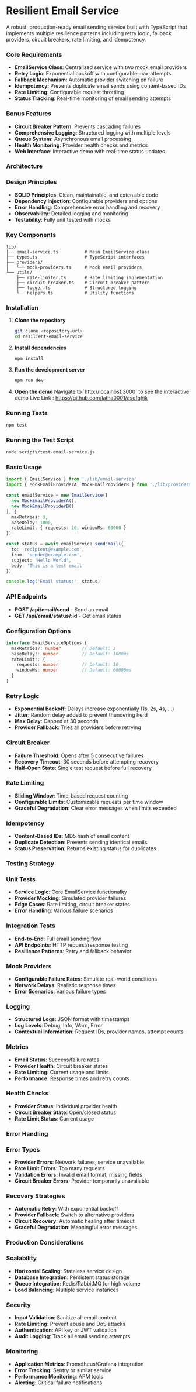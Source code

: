 # Resilient Email Service

A robust, production-ready email sending service built with TypeScript that implements multiple resilience patterns including retry logic, fallback providers, circuit breakers, rate limiting, and idempotency.

### Core Requirements
-  **EmailService Class**: Centralized service with two mock email providers
-  **Retry Logic**: Exponential backoff with configurable max attempts
-  **Fallback Mechanism**: Automatic provider switching on failure
-  **Idempotency**: Prevents duplicate email sends using content-based IDs
-  **Rate Limiting**: Configurable request throttling
-  **Status Tracking**: Real-time monitoring of email sending attempts

### Bonus Features
-  **Circuit Breaker Pattern**: Prevents cascading failures
-  **Comprehensive Logging**: Structured logging with multiple levels
-  **Queue System**: Asynchronous email processing
-  **Health Monitoring**: Provider health checks and metrics
-  **Web Interface**: Interactive demo with real-time status updates

###  Architecture

### Design Principles
- **SOLID Principles**: Clean, maintainable, and extensible code
- **Dependency Injection**: Configurable providers and options
- **Error Handling**: Comprehensive error handling and recovery
- **Observability**: Detailed logging and monitoring
- **Testability**: Fully unit tested with mocks

### Key Components

```
lib/
├── email-service.ts          # Main EmailService class
├── types.ts                  # TypeScript interfaces
├── providers/
│   └── mock-providers.ts     # Mock email providers
└── utils/
    ├── rate-limiter.ts       # Rate limiting implementation
    ├── circuit-breaker.ts    # Circuit breaker pattern
    ├── logger.ts             # Structured logging
    └── helpers.ts            # Utility functions
```

### Installation

1. **Clone the repository**
   ```bash
   git clone <repository-url>
   cd resilient-email-service
   ```

2. **Install dependencies**
   ```bash
   npm install
   ```

3. **Run the development server**
   ```bash
   npm run dev
   ```

4. **Open the demo**
   Navigate to \`http://localhost:3000\` to see the interactive
   demo Live Link : https://github.com/latha0001/asdfghjk

### Running Tests
```bash
npm test
```

### Running the Test Script
```bash
node scripts/test-email-service.js
```

### Basic Usage

```typescript
import { EmailService } from './lib/email-service'
import { MockEmailProviderA, MockEmailProviderB } from './lib/providers/mock-providers'

const emailService = new EmailService([
  new MockEmailProviderA(),
  new MockEmailProviderB()
], {
  maxRetries: 3,
  baseDelay: 1000,
  rateLimit: { requests: 10, windowMs: 60000 }
})

const status = await emailService.sendEmail({
  to: 'recipient@example.com',
  from: 'sender@example.com',
  subject: 'Hello World',
  body: 'This is a test email'
})

console.log('Email status:', status)
```

### API Endpoints

- **POST /api/email/send** - Send an email
- **GET /api/email/status/:id** - Get email status

### Configuration Options

```typescript
interface EmailServiceOptions {
  maxRetries?: number        // Default: 3
  baseDelay?: number         // Default: 1000ms
  rateLimit?: {
    requests: number         // Default: 10
    windowMs: number         // Default: 60000ms
  }
}
```

### Retry Logic
- **Exponential Backoff**: Delays increase exponentially (1s, 2s, 4s, ...)
- **Jitter**: Random delay added to prevent thundering herd
- **Max Delay**: Capped at 30 seconds
- **Provider Fallback**: Tries all providers before retrying

### Circuit Breaker
- **Failure Threshold**: Opens after 5 consecutive failures
- **Recovery Timeout**: 30 seconds before attempting recovery
- **Half-Open State**: Single test request before full recovery

### Rate Limiting
- **Sliding Window**: Time-based request counting
- **Configurable Limits**: Customizable requests per time window
- **Graceful Degradation**: Clear error messages when limits exceeded

### Idempotency
- **Content-Based IDs**: MD5 hash of email content
- **Duplicate Detection**: Prevents sending identical emails
- **Status Preservation**: Returns existing status for duplicates

### Testing Strategy

### Unit Tests
- **Service Logic**: Core EmailService functionality
- **Provider Mocking**: Simulated provider failures
- **Edge Cases**: Rate limiting, circuit breaker states
- **Error Handling**: Various failure scenarios

### Integration Tests
- **End-to-End**: Full email sending flow
- **API Endpoints**: HTTP request/response testing
- **Resilience Patterns**: Retry and fallback behavior

### Mock Providers
- **Configurable Failure Rates**: Simulate real-world conditions
- **Network Delays**: Realistic response times
- **Error Scenarios**: Various failure types

### Logging
- **Structured Logs**: JSON format with timestamps
- **Log Levels**: Debug, Info, Warn, Error
- **Contextual Information**: Request IDs, provider names, attempt counts

### Metrics
- **Email Status**: Success/failure rates
- **Provider Health**: Circuit breaker states
- **Rate Limiting**: Current usage and limits
- **Performance**: Response times and retry counts

### Health Checks
- **Provider Status**: Individual provider health
- **Circuit Breaker State**: Open/closed status
- **Rate Limit Status**: Current usage

### Error Handling

### Error Types
- **Provider Errors**: Network failures, service unavailable
- **Rate Limit Errors**: Too many requests
- **Validation Errors**: Invalid email format, missing fields
- **Circuit Breaker Errors**: Provider temporarily unavailable

### Recovery Strategies
- **Automatic Retry**: With exponential backoff
- **Provider Fallback**: Switch to alternative providers
- **Circuit Recovery**: Automatic healing after timeout
- **Graceful Degradation**: Meaningful error messages

### Production Considerations

### Scalability
- **Horizontal Scaling**: Stateless service design
- **Database Integration**: Persistent status storage
- **Queue Integration**: Redis/RabbitMQ for high volume
- **Load Balancing**: Multiple service instances

### Security
- **Input Validation**: Sanitize all email content
- **Rate Limiting**: Prevent abuse and DoS attacks
- **Authentication**: API key or JWT validation
- **Audit Logging**: Track all email sending attempts

### Monitoring
- **Application Metrics**: Prometheus/Grafana integration
- **Error Tracking**: Sentry or similar service
- **Performance Monitoring**: APM tools
- **Alerting**: Critical failure notifications
